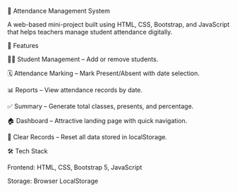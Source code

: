 📌 Attendance Management System

A web-based mini-project built using HTML, CSS, Bootstrap, and JavaScript that helps teachers manage student attendance digitally.

🚀 Features

👩‍🎓 Student Management – Add or remove students.

🗓️ Attendance Marking – Mark Present/Absent with date selection.

📊 Reports – View attendance records by date.

✅ Summary – Generate total classes, presents, and percentage.

🏠 Dashboard – Attractive landing page with quick navigation.

🔄 Clear Records – Reset all data stored in localStorage.

🛠️ Tech Stack

Frontend: HTML, CSS, Bootstrap 5, JavaScript

Storage: Browser LocalStorage
